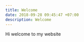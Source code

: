 ```yaml
---
title: Welcome
date: 2018-09-28 09:45:47 +07:00
description: Welcome
---
```

Hi welcome to my website
